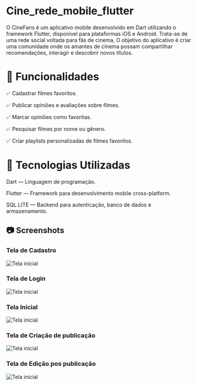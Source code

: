 # Cine_rede_mobile_flutter
O CineFans é um aplicativo mobile desenvolvido em Dart utilizando o framework Flutter, disponível para plataformas iOS e Android. Trata-se de uma rede social voltada para fãs de cinema, O objetivo do aplicativo é criar uma comunidade onde os amantes de cinema possam compartilhar recomendações, interagir e descobrir novos títulos.

# 🎯 Funcionalidades
✅ Cadastrar filmes favoritos.

✅ Publicar opiniões e avaliações sobre filmes.

✅ Marcar opiniões como favoritas.

✅ Pesquisar filmes por nome ou gênero.

✅ Criar playlists personalizadas de filmes favoritos.

# 🚀 Tecnologias Utilizadas

Dart — Linguagem de programação.

Flutter — Framework para desenvolvimento mobile cross-platform.

SQL LITE —  Backend para autenticação, banco de dados e armazenamento.


## 📷 Screenshots

### Tela de Cadastro
![Tela inicial](cine_rede/imagens/1.png)

### Tela de Login
![Tela inicial](cine_rede/imagens/2.png)

### Tela Inicial
![Tela inicial](cine_rede/imagens/3.png)

### Tela de Criação de publicação
![Tela inicial](cine_rede/imagens/4.png)

### Tela de Edição pos publicação
![Tela inicial](cine_rede/imagens/6.png)

